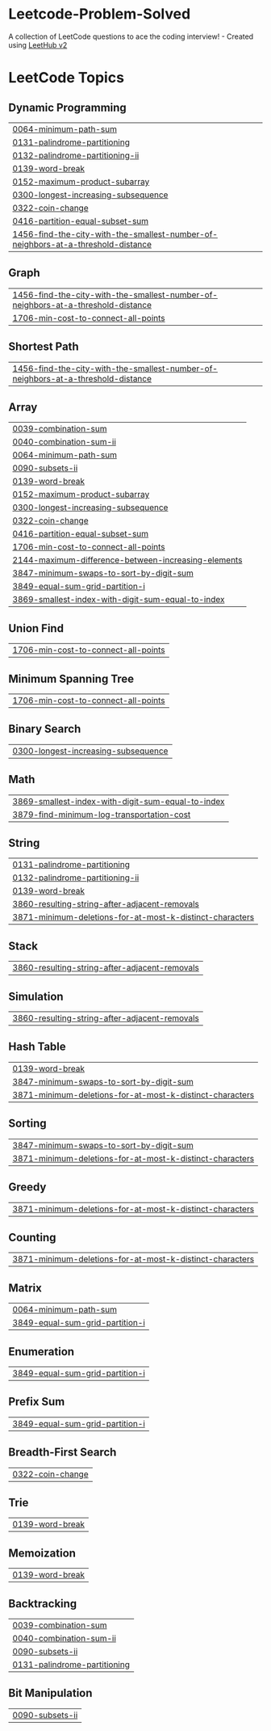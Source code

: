 # Leetcode-Problem-Solved
A collection of LeetCode questions to ace the coding interview! - Created using [LeetHub v2](https://github.com/arunbhardwaj/LeetHub-2.0)

<!---LeetCode Topics Start-->
# LeetCode Topics
## Dynamic Programming
|  |
| ------- |
| [0064-minimum-path-sum](https://github.com/amriteshraj98/Leetcode-Problem-Solved/tree/master/0064-minimum-path-sum) |
| [0131-palindrome-partitioning](https://github.com/amriteshraj98/Leetcode-Problem-Solved/tree/master/0131-palindrome-partitioning) |
| [0132-palindrome-partitioning-ii](https://github.com/amriteshraj98/Leetcode-Problem-Solved/tree/master/0132-palindrome-partitioning-ii) |
| [0139-word-break](https://github.com/amriteshraj98/Leetcode-Problem-Solved/tree/master/0139-word-break) |
| [0152-maximum-product-subarray](https://github.com/amriteshraj98/Leetcode-Problem-Solved/tree/master/0152-maximum-product-subarray) |
| [0300-longest-increasing-subsequence](https://github.com/amriteshraj98/Leetcode-Problem-Solved/tree/master/0300-longest-increasing-subsequence) |
| [0322-coin-change](https://github.com/amriteshraj98/Leetcode-Problem-Solved/tree/master/0322-coin-change) |
| [0416-partition-equal-subset-sum](https://github.com/amriteshraj98/Leetcode-Problem-Solved/tree/master/0416-partition-equal-subset-sum) |
| [1456-find-the-city-with-the-smallest-number-of-neighbors-at-a-threshold-distance](https://github.com/amriteshraj98/Leetcode-Problem-Solved/tree/master/1456-find-the-city-with-the-smallest-number-of-neighbors-at-a-threshold-distance) |
## Graph
|  |
| ------- |
| [1456-find-the-city-with-the-smallest-number-of-neighbors-at-a-threshold-distance](https://github.com/amriteshraj98/Leetcode-Problem-Solved/tree/master/1456-find-the-city-with-the-smallest-number-of-neighbors-at-a-threshold-distance) |
| [1706-min-cost-to-connect-all-points](https://github.com/amriteshraj98/Leetcode-Problem-Solved/tree/master/1706-min-cost-to-connect-all-points) |
## Shortest Path
|  |
| ------- |
| [1456-find-the-city-with-the-smallest-number-of-neighbors-at-a-threshold-distance](https://github.com/amriteshraj98/Leetcode-Problem-Solved/tree/master/1456-find-the-city-with-the-smallest-number-of-neighbors-at-a-threshold-distance) |
## Array
|  |
| ------- |
| [0039-combination-sum](https://github.com/amriteshraj98/Leetcode-Problem-Solved/tree/master/0039-combination-sum) |
| [0040-combination-sum-ii](https://github.com/amriteshraj98/Leetcode-Problem-Solved/tree/master/0040-combination-sum-ii) |
| [0064-minimum-path-sum](https://github.com/amriteshraj98/Leetcode-Problem-Solved/tree/master/0064-minimum-path-sum) |
| [0090-subsets-ii](https://github.com/amriteshraj98/Leetcode-Problem-Solved/tree/master/0090-subsets-ii) |
| [0139-word-break](https://github.com/amriteshraj98/Leetcode-Problem-Solved/tree/master/0139-word-break) |
| [0152-maximum-product-subarray](https://github.com/amriteshraj98/Leetcode-Problem-Solved/tree/master/0152-maximum-product-subarray) |
| [0300-longest-increasing-subsequence](https://github.com/amriteshraj98/Leetcode-Problem-Solved/tree/master/0300-longest-increasing-subsequence) |
| [0322-coin-change](https://github.com/amriteshraj98/Leetcode-Problem-Solved/tree/master/0322-coin-change) |
| [0416-partition-equal-subset-sum](https://github.com/amriteshraj98/Leetcode-Problem-Solved/tree/master/0416-partition-equal-subset-sum) |
| [1706-min-cost-to-connect-all-points](https://github.com/amriteshraj98/Leetcode-Problem-Solved/tree/master/1706-min-cost-to-connect-all-points) |
| [2144-maximum-difference-between-increasing-elements](https://github.com/amriteshraj98/Leetcode-Problem-Solved/tree/master/2144-maximum-difference-between-increasing-elements) |
| [3847-minimum-swaps-to-sort-by-digit-sum](https://github.com/amriteshraj98/Leetcode-Problem-Solved/tree/master/3847-minimum-swaps-to-sort-by-digit-sum) |
| [3849-equal-sum-grid-partition-i](https://github.com/amriteshraj98/Leetcode-Problem-Solved/tree/master/3849-equal-sum-grid-partition-i) |
| [3869-smallest-index-with-digit-sum-equal-to-index](https://github.com/amriteshraj98/Leetcode-Problem-Solved/tree/master/3869-smallest-index-with-digit-sum-equal-to-index) |
## Union Find
|  |
| ------- |
| [1706-min-cost-to-connect-all-points](https://github.com/amriteshraj98/Leetcode-Problem-Solved/tree/master/1706-min-cost-to-connect-all-points) |
## Minimum Spanning Tree
|  |
| ------- |
| [1706-min-cost-to-connect-all-points](https://github.com/amriteshraj98/Leetcode-Problem-Solved/tree/master/1706-min-cost-to-connect-all-points) |
## Binary Search
|  |
| ------- |
| [0300-longest-increasing-subsequence](https://github.com/amriteshraj98/Leetcode-Problem-Solved/tree/master/0300-longest-increasing-subsequence) |
## Math
|  |
| ------- |
| [3869-smallest-index-with-digit-sum-equal-to-index](https://github.com/amriteshraj98/Leetcode-Problem-Solved/tree/master/3869-smallest-index-with-digit-sum-equal-to-index) |
| [3879-find-minimum-log-transportation-cost](https://github.com/amriteshraj98/Leetcode-Problem-Solved/tree/master/3879-find-minimum-log-transportation-cost) |
## String
|  |
| ------- |
| [0131-palindrome-partitioning](https://github.com/amriteshraj98/Leetcode-Problem-Solved/tree/master/0131-palindrome-partitioning) |
| [0132-palindrome-partitioning-ii](https://github.com/amriteshraj98/Leetcode-Problem-Solved/tree/master/0132-palindrome-partitioning-ii) |
| [0139-word-break](https://github.com/amriteshraj98/Leetcode-Problem-Solved/tree/master/0139-word-break) |
| [3860-resulting-string-after-adjacent-removals](https://github.com/amriteshraj98/Leetcode-Problem-Solved/tree/master/3860-resulting-string-after-adjacent-removals) |
| [3871-minimum-deletions-for-at-most-k-distinct-characters](https://github.com/amriteshraj98/Leetcode-Problem-Solved/tree/master/3871-minimum-deletions-for-at-most-k-distinct-characters) |
## Stack
|  |
| ------- |
| [3860-resulting-string-after-adjacent-removals](https://github.com/amriteshraj98/Leetcode-Problem-Solved/tree/master/3860-resulting-string-after-adjacent-removals) |
## Simulation
|  |
| ------- |
| [3860-resulting-string-after-adjacent-removals](https://github.com/amriteshraj98/Leetcode-Problem-Solved/tree/master/3860-resulting-string-after-adjacent-removals) |
## Hash Table
|  |
| ------- |
| [0139-word-break](https://github.com/amriteshraj98/Leetcode-Problem-Solved/tree/master/0139-word-break) |
| [3847-minimum-swaps-to-sort-by-digit-sum](https://github.com/amriteshraj98/Leetcode-Problem-Solved/tree/master/3847-minimum-swaps-to-sort-by-digit-sum) |
| [3871-minimum-deletions-for-at-most-k-distinct-characters](https://github.com/amriteshraj98/Leetcode-Problem-Solved/tree/master/3871-minimum-deletions-for-at-most-k-distinct-characters) |
## Sorting
|  |
| ------- |
| [3847-minimum-swaps-to-sort-by-digit-sum](https://github.com/amriteshraj98/Leetcode-Problem-Solved/tree/master/3847-minimum-swaps-to-sort-by-digit-sum) |
| [3871-minimum-deletions-for-at-most-k-distinct-characters](https://github.com/amriteshraj98/Leetcode-Problem-Solved/tree/master/3871-minimum-deletions-for-at-most-k-distinct-characters) |
## Greedy
|  |
| ------- |
| [3871-minimum-deletions-for-at-most-k-distinct-characters](https://github.com/amriteshraj98/Leetcode-Problem-Solved/tree/master/3871-minimum-deletions-for-at-most-k-distinct-characters) |
## Counting
|  |
| ------- |
| [3871-minimum-deletions-for-at-most-k-distinct-characters](https://github.com/amriteshraj98/Leetcode-Problem-Solved/tree/master/3871-minimum-deletions-for-at-most-k-distinct-characters) |
## Matrix
|  |
| ------- |
| [0064-minimum-path-sum](https://github.com/amriteshraj98/Leetcode-Problem-Solved/tree/master/0064-minimum-path-sum) |
| [3849-equal-sum-grid-partition-i](https://github.com/amriteshraj98/Leetcode-Problem-Solved/tree/master/3849-equal-sum-grid-partition-i) |
## Enumeration
|  |
| ------- |
| [3849-equal-sum-grid-partition-i](https://github.com/amriteshraj98/Leetcode-Problem-Solved/tree/master/3849-equal-sum-grid-partition-i) |
## Prefix Sum
|  |
| ------- |
| [3849-equal-sum-grid-partition-i](https://github.com/amriteshraj98/Leetcode-Problem-Solved/tree/master/3849-equal-sum-grid-partition-i) |
## Breadth-First Search
|  |
| ------- |
| [0322-coin-change](https://github.com/amriteshraj98/Leetcode-Problem-Solved/tree/master/0322-coin-change) |
## Trie
|  |
| ------- |
| [0139-word-break](https://github.com/amriteshraj98/Leetcode-Problem-Solved/tree/master/0139-word-break) |
## Memoization
|  |
| ------- |
| [0139-word-break](https://github.com/amriteshraj98/Leetcode-Problem-Solved/tree/master/0139-word-break) |
## Backtracking
|  |
| ------- |
| [0039-combination-sum](https://github.com/amriteshraj98/Leetcode-Problem-Solved/tree/master/0039-combination-sum) |
| [0040-combination-sum-ii](https://github.com/amriteshraj98/Leetcode-Problem-Solved/tree/master/0040-combination-sum-ii) |
| [0090-subsets-ii](https://github.com/amriteshraj98/Leetcode-Problem-Solved/tree/master/0090-subsets-ii) |
| [0131-palindrome-partitioning](https://github.com/amriteshraj98/Leetcode-Problem-Solved/tree/master/0131-palindrome-partitioning) |
## Bit Manipulation
|  |
| ------- |
| [0090-subsets-ii](https://github.com/amriteshraj98/Leetcode-Problem-Solved/tree/master/0090-subsets-ii) |
<!---LeetCode Topics End-->